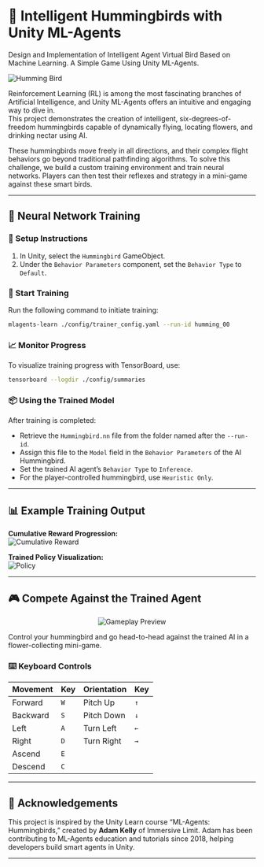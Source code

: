 # 🧠 Intelligent Hummingbirds with Unity ML-Agents
Design and Implementation of Intelligent Agent Virtual Bird Based on Machine Learning. A Simple Game Using Unity ML-Agents.

![Humming Bird](img/humming_bird.webp)

Reinforcement Learning (RL) is among the most fascinating branches of Artificial Intelligence, and Unity ML-Agents offers an intuitive and engaging way to dive in.  
This project demonstrates the creation of intelligent, six-degrees-of-freedom hummingbirds capable of dynamically flying, locating flowers, and drinking nectar using AI.

These hummingbirds move freely in all directions, and their complex flight behaviors go beyond traditional pathfinding algorithms. To solve this challenge, we build a custom training environment and train neural networks. Players can then test their reflexes and strategy in a mini-game against these smart birds.

---

## 🧠 Neural Network Training

### 🔧 Setup Instructions

1. In Unity, select the `Hummingbird` GameObject.
2. Under the `Behavior Parameters` component, set the `Behavior Type` to `Default`.

### 🚀 Start Training

Run the following command to initiate training:

```bash
mlagents-learn ./config/trainer_config.yaml --run-id humming_00
```

### 📈 Monitor Progress

To visualize training progress with TensorBoard, use:

```bash
tensorboard --logdir ./config/summaries
```

### 📦 Using the Trained Model

After training is completed:

- Retrieve the `Hummingbird.nn` file from the folder named after the `--run-id`.
- Assign this file to the `Model` field in the `Behavior Parameters` of the AI Hummingbird.
- Set the trained AI agent’s `Behavior Type` to `Inference`.
- For the player-controlled hummingbird, use `Heuristic Only`.

---

## 📊 Example Training Output

**Cumulative Reward Progression:**  
![Cumulative Reward](img/cum_reward.png)

**Trained Policy Visualization:**  
![Policy](img/policy.png)

---

## 🎮 Compete Against the Trained Agent

<p align="center">
   <img src="img/video.gif" alt="Gameplay Preview">
</p>

Control your hummingbird and go head-to-head against the trained AI in a flower-collecting mini-game.

### ⌨️ Keyboard Controls

| Movement     | Key      | Orientation   | Key      |
|--------------|----------|---------------|----------|
| Forward      | `W`      | Pitch Up      | `↑`      |
| Backward     | `S`      | Pitch Down    | `↓`      |
| Left         | `A`      | Turn Left     | `←`      |
| Right        | `D`      | Turn Right    | `→`      |
| Ascend       | `E`      |               |          |
| Descend      | `C`      |               |          |

---

## 🙏 Acknowledgements

This project is inspired by the Unity Learn course “ML-Agents: Hummingbirds,” created by **Adam Kelly** of Immersive Limit. Adam has been contributing to ML-Agents education and tutorials since 2018, helping developers build smart agents in Unity.

---

